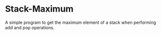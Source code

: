 # Stack-Maximum
A simple program to get the maximum element of a stack when performing add and pop operations.

